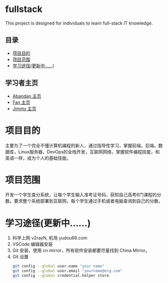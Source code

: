 # fullstack
This project is designed for individuals to learn full-stack IT knowledge.

## 目录
- [项目目的](#项目目的)
- [项目范围](#项目范围)
- [学习途径(更新中......)](#学习途径更新中)

## 学习者主页
- [Abandan 主页](abandan/README.md)
- [Fan 主页](fan/README.md)
- [Jimmy 主页](jimmy/README.md)

# 项目目的
主要为了一个完全不懂计算机编程的新人，通过指导性学习，掌握前端，后端，数据库，Linux服务器，DevOps的全栈开发，互联网网络，掌握软件编程技能，和英语一样，成为个人的基础技能。

# 项目范围
开发一个学生查分系统，让每个学生输入准考证号码，获知自己高考6门课程的分数。要求整个系统部署到互联网，每个学生通过手机或者电脑查询到自己的分数。

# 学习途径(更新中......)
1. 科学上网 v2rayN, 机场 yudou66.com
1. VSCode 编辑器安装
1. Git 安装，使用 cn mirror，所有软件安装都要尽量找到 China Mirror。
1. Git 设置
    ```bash
    git config --global user.name "your name"
    git config --global user.email "yourname@org.com"
    git config --global credential.helper store
    ```
